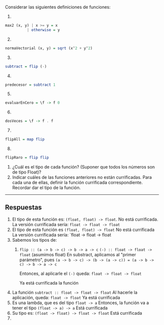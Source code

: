 Considerar las siguientes definiciones de funciones:


1. 
```haskell
max2 (x, y) | x >= y = x
		  | otherwise = y
```
2. 
```haskell
normaVectorial (x, y) = sqrt (x^2 + y^2)
```
3. 
```haskell
subtract = flip (-)
```
4. 
```haskell
predecesor = subtract 1
```
5. 
```haskell
evaluarEnCero = \f -> f 0
```
6. 
```haskell
dosVeces = \f -> f . f
```
7. 
```haskell
flipAll = map flip
```
8. 
```haskell
flipRaro = flip flip
```

1. ¿Cuál es el tipo de cada función? (Suponer que todos los números son de tipo Float)?
2. Indicar cuáles de las funciones anteriores no están currificadas. Para cada una de ellas, definir la función currificada correspondiente. Recordar dar el tipo de la función.

---
## Respuestas 

1. El tipo de esta función es: `(float, float) -> float`. 
   No está currificada. 
   La versión currificada sería:
   `float -> float -> float`
2. El tipo de esta función es `(float, float) -> float`
   No está currificada
   La versión currificada sería:
   `float -> float -> float
3. Sabemos los tipos de:
	1. `flip :: (a -> b -> c) -> b -> a -> c`
	   `(-) :: float -> float -> float` (asumimos float)
	   En substract, aplicamos al "primer parámetro", pues 
	   `(a -> b -> c) -> (b -> (a -> c)) = (a -> b -> c) -> b -> a -> c`
	   
	   Entonces, al aplicarle el `(-)` queda: `float -> float -> float`
	   
	   Ya está currificada la función
4. La función `subtract :: float -> float -> float`
   Al hacerle la aplicación, queda: `float -> float`
   Ya está currificada
5. Es una lambda, que es del tipo `float -> a`
   Entonces, la función va a tener el tipo `(float -> a) -> a`
   Está currificada
6. Su tipo es: `(float -> float) -> float -> float`
   Está currificada
7. 